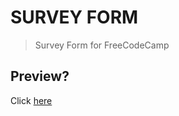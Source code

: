 # SURVEY FORM
> Survey Form for FreeCodeCamp

## Preview?
Click [here](https://ei10.gitlab.io/FCCSurveyForm/)